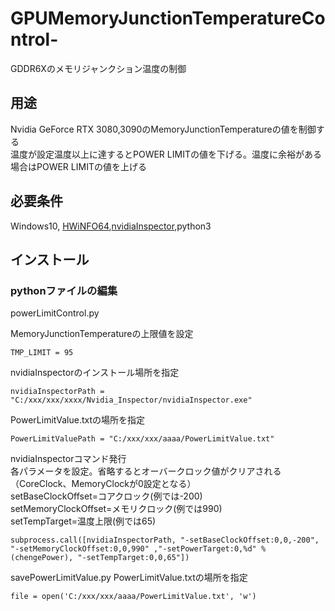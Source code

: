 # GPUMemoryJunctionTemperatureControl-
GDDR6Xのメモリジャンクション温度の制御

## 用途
Nvidia GeForce RTX 3080,3090のMemoryJunctionTemperatureの値を制御する  
温度が設定温度以上に達するとPOWER LIMITの値を下げる。温度に余裕がある場合はPOWER LIMITの値を上げる

## 必要条件
Windows10,  [HWiNFO64](https://www.hwinfo.com/),[nvidiaInspector](https://www.nvidiainspector.com/),python3

## インストール
### pythonファイルの編集
powerLimitControl.py

MemoryJunctionTemperatureの上限値を設定
```
TMP_LIMIT = 95
```
nvidiaInspectorのインストール場所を指定
```
nvidiaInspectorPath = "C:/xxx/xxx/xxxx/Nvidia_Inspector/nvidiaInspector.exe"
```
PowerLimitValue.txtの場所を指定
```
PowerLimitValuePath = "C:/xxx/xxx/aaaa/PowerLimitValue.txt"
```
nvidiaInspectorコマンド発行  
各パラメータを設定。省略するとオーバークロック値がクリアされる（CoreClock、MemoryClockが0設定となる）  
setBaseClockOffset=コアクロック(例では-200)  
setMemoryClockOffset=メモリクロック(例では990)  
setTempTarget=温度上限(例では65)  
```
subprocess.call([nvidiaInspectorPath, "-setBaseClockOffset:0,0,-200", "-setMemoryClockOffset:0,0,990" ,"-setPowerTarget:0,%d" % (chengePower), "-setTempTarget:0,0,65"])
```


savePowerLimitValue.py
PowerLimitValue.txtの場所を指定
```
file = open('C:/xxx/xxx/aaaa/PowerLimitValue.txt', 'w')
```

